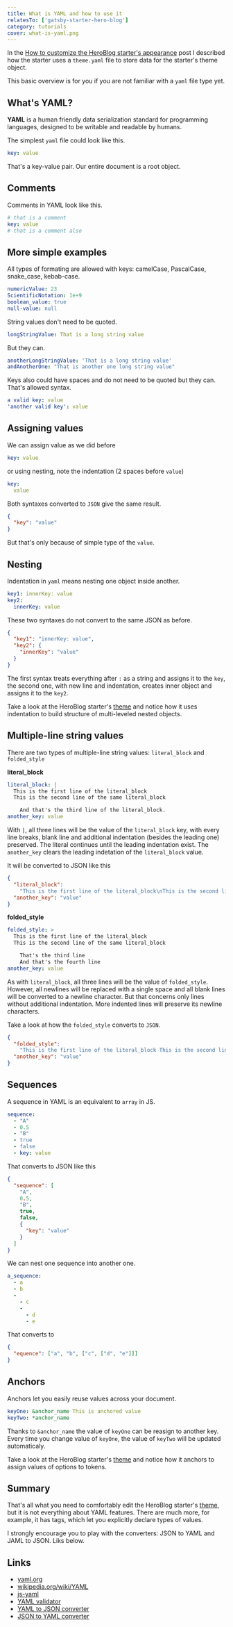 ```yaml
---
title: What is YAML and how to use it
relatesTo: ['gatsby-starter-hero-blog']
category: tutorials
cover: what-is-yaml.png
---
```


In the [How to customize the HeroBlog starter's appearance](/customize-hero-blog-starter/) post I described how the starter uses a `theme.yaml` file to store data for the starter's theme object.

This basic overview is for you if you are not familiar with a `yaml` file type yet.

## What's YAML?

**YAML** is a human friendly data serialization standard for programming languages, designed to be writable and readable by humans.

The simplest `yaml` file could look like this.

```yaml
key: value
```

That's a key-value pair. Our entire document is a root object.

## Comments

Comments in YAML look like this.

```yaml
# that is a comment
key: value
# that is a comment also
```

## More simple examples

All types of formating are allowed with keys: camelCase, PascalCase, snake_case, kebab-case.

```yaml
numericValue: 23
ScientificNotation: 1e+9
boolean_value: true
null-value: null
```

String values don't need to be quoted.

```yaml
longStringValue: That is a long string value
```

But they can.

```yaml
anotherLongStringValue: 'That is a long string value'
andAnotherOne: "That is another one long string value"
```

Keys also could have spaces and do not need to be quoted but they can. That's allowed syntax.

```yaml
a valid key: value
'another valid key': value
```

## Assigning values

We can assign value as we did before

```yaml
key: value
```

or using nesting, note the indentation (2 spaces before `value`)

```yaml
key:
  value
```

Both syntaxes converted to `JSON` give the same result.

```json
{
  "key": "value"
}
```

But that's only because of simple type of the `value`.

## Nesting

Indentation in `yaml` means nesting one object inside another.

```yaml
key1: innerKey: value
key2:
  innerKey: value
```

These two syntaxes do not convert to the same JSON as before.

```json
{
  "key1": "innerKey: value",
  "key2": {
    "innerKey": "value"
  }
}
```

The first syntax treats everything after `:` as a string and assigns it to the `key`, the second one, with new line and indentation, creates inner object and assigns it to the `key2`.

Take a look at the HeroBlog starter's [theme](/customize-hero-blog-starter/) and notice how it uses indentation to build structure of multi-leveled nested objects.

## Multiple-line string values

There are two types of multiple-line string values: `literal_block` and `folded_style`

**literal_block**

```yaml
literal_block: |
  This is the first line of the literal_block
  This is the second line of the same literal_block

    And that's the third line of the literal_block.
another_key: value
```

With `|`, all three lines will be the value of the `literal_block` key, with every line breaks, blank line and additional indentation (besides the leading one) preserved. The literal continues until the leading indentation exist. The `another_key` clears the leading indetation of the `literal_block` value.

It will be converted to JSON like this

```json
{
  "literal_block":
    "This is the first line of the literal_block\nThis is the second line of the same literal_block\n\n  And that's the third line of the literal_block.\n",
  "another_key": "value"
}
```

**folded_style**

```yaml
folded_style: >
  This is the first line of the literal_block
  This is the second line of the same literal_block

    That's the third line
    And that's the fourth line
another_key: value  
```

As with `literal_block`, all three lines will be the value of `folded_style`. However, all newlines will be replaced with a single space and all blank lines will be converted to a newline character. But that concerns only lines without additional indentation. More indented lines will preserve its newline characters.

Take a look at how the `folded_style` converts to `JSON`.

```json
{
  "folded_style":
    "This is the first line of the literal_block This is the second line of the same literal_block\n  That's the third line\n  And that's the fourth line\n",
  "another_key": "value"
}
```

## Sequences

A sequence in YAML is an equivalent to `array` in JS.

```yaml
sequence:
  - "A"
  - 0.5
  - "B"
  - true
  - false
  - key: value
```

That converts to JSON like this

```json
{
  "sequence": [
    "A",
    0.5,
    "B",
    true,
    false,
    {
      "key": "value"
    }
  ]
}
```

We can nest one sequence into another one.

```yaml
a_sequence:
  - a
  - b
  -
    - c
    -
      - d
      - e
```

That converts to

```json
{
  "equence": ["a", "b", ["c", ["d", "e"]]]
}
```

## Anchors

Anchors let you easily reuse values across your document.

```yaml
keyOne: &anchor_name This is anchored value
keyTwo: *anchor_name
```

Thanks to `&anchor_name` the value of `keyOne` can be reasign to another key. Every time you change value of `keyOne`, the value of `keyTwo` will be updated automaticaly.

Take a look at the HeroBlog starter's [theme](/customize-hero-blog-starter/) and notice how it anchors to assign values of options to tokens.

## Summary

That's all what you need to comfortably edit the HeroBlog starter's [theme](/customize-hero-blog-starter/), but it is not everything about YAML features. There are much more, for example, it has tags, which let you explicitly declare types of values.

I strongly encourage you to play with the converters: JSON to YAML and JAML to JSON. Liks below.

## Links

* [yaml.org](http://yaml.org/)
* [wikipedia.org/wiki/YAML](https://en.wikipedia.org/wiki/YAML)
* [js-yaml](https://github.com/nodeca/js-yaml)
* [YAML validator](http://www.yamllint.com/)
* [YAML to JSON converter](http://convertjson.com/yaml-to-json.htm)
* [JSON to YAML converter](http://convertjson.com/json-to-yaml.htm)
